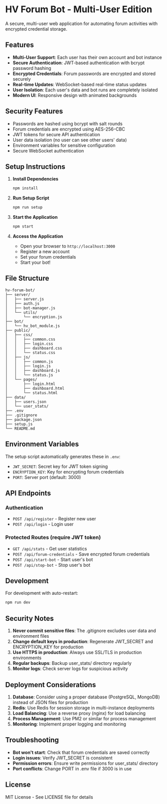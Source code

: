 # HV Forum Bot - Multi-User Edition

A secure, multi-user web application for automating forum activities with encrypted credential storage.

## Features

- **Multi-User Support**: Each user has their own account and bot instance
- **Secure Authentication**: JWT-based authentication with bcrypt password hashing
- **Encrypted Credentials**: Forum passwords are encrypted and stored securely
- **Real-time Updates**: WebSocket-based real-time status updates
- **User Isolation**: Each user's data and bot runs are completely isolated
- **Modern UI**: Responsive design with animated backgrounds

## Security Features

- Passwords are hashed using bcrypt with salt rounds
- Forum credentials are encrypted using AES-256-CBC
- JWT tokens for secure API authentication
- User data isolation (no user can see other users' data)
- Environment variables for sensitive configuration
- Secure WebSocket authentication

## Setup Instructions

1. **Install Dependencies**
   ```bash
   npm install
   ```

2. **Run Setup Script**
   ```bash
   npm run setup
   ```

3. **Start the Application**
   ```bash
   npm start
   ```

4. **Access the Application**
   - Open your browser to `http://localhost:3000`
   - Register a new account
   - Set your forum credentials
   - Start your bot!

## File Structure

```
hv-forum-bot/
├── server/
│   ├── server.js
│   ├── auth.js
│   ├── bot-manager.js
│   └── utils/
│       └── encryption.js
├── bot/
│   └── hv_bot_module.js
├── public/
│   ├── css/
│   │   ├── common.css
│   │   ├── login.css
│   │   ├── dashboard.css
│   │   └── status.css
│   ├── js/
│   │   ├── common.js
│   │   ├── login.js
│   │   ├── dashboard.js
│   │   └── status.js
│   └── pages/
│       ├── login.html
│       ├── dashboard.html
│       └── status.html
├── data/
│   ├── users.json
│   └── user_stats/
├── .env
├── .gitignore
├── package.json
├── setup.js
└── README.md
```

## Environment Variables

The setup script automatically generates these in `.env`:

- `JWT_SECRET`: Secret key for JWT token signing
- `ENCRYPTION_KEY`: Key for encrypting forum credentials
- `PORT`: Server port (default: 3000)

## API Endpoints

### Authentication
- `POST /api/register` - Register new user
- `POST /api/login` - Login user

### Protected Routes (require JWT token)
- `GET /api/stats` - Get user statistics
- `POST /api/forum-credentials` - Save encrypted forum credentials
- `POST /api/start-bot` - Start user's bot
- `POST /api/stop-bot` - Stop user's bot

## Development

For development with auto-restart:
```bash
npm run dev
```

## Security Notes

1. **Never commit sensitive files**: The .gitignore excludes user data and environment files
2. **Change default keys in production**: Regenerate JWT_SECRET and ENCRYPTION_KEY for production
3. **Use HTTPS in production**: Always use SSL/TLS in production environments
4. **Regular backups**: Backup user_stats/ directory regularly
5. **Monitor logs**: Check server logs for suspicious activity

## Deployment Considerations

1. **Database**: Consider using a proper database (PostgreSQL, MongoDB) instead of JSON files for production
2. **Redis**: Use Redis for session storage in multi-instance deployments
3. **Load Balancing**: Use a reverse proxy (nginx) for load balancing
4. **Process Management**: Use PM2 or similar for process management
5. **Monitoring**: Implement proper logging and monitoring

## Troubleshooting

- **Bot won't start**: Check that forum credentials are saved correctly
- **Login issues**: Verify JWT_SECRET is consistent
- **Permission errors**: Ensure write permissions for user_stats/ directory
- **Port conflicts**: Change PORT in .env file if 3000 is in use

## License

MIT License - See LICENSE file for details
